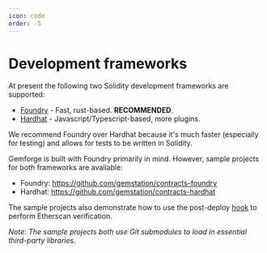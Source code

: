 ```yaml
---
icon: code
order: -5
---
```


# Development frameworks

At present the following two Solidity development frameworks are supported:

* [Foundry](https://getfoundry.sh/) - Fast, rust-based. **RECOMMENDED**.
* [Hardhat](https://hardhat.org/) - Javascript/Typescript-based, more plugins.

We recommend Foundry over Hardhat because it's much faster (especially for testing) and allows for tests to be written in Solidity. 

Gemforge is built with Foundry primarily in mind. However, sample projects for both frameworks are available:

* Foundry: https://github.com/gemstation/contracts-foundry
* Hardhat: https://github.com/gemstation/contracts-hardhat

The sample projects also demonstrate how to use the post-deploy [hook](./configuration/hooks.md) to perform Etherscan verification.

_Note: The sample projects both use Git submodules to load in essential third-party libraries._


